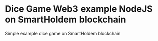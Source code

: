 # Dice Game Web3 example NodeJS on SmartHoldem blockchain

Simple example dice game on SmartHoldem blockchain
